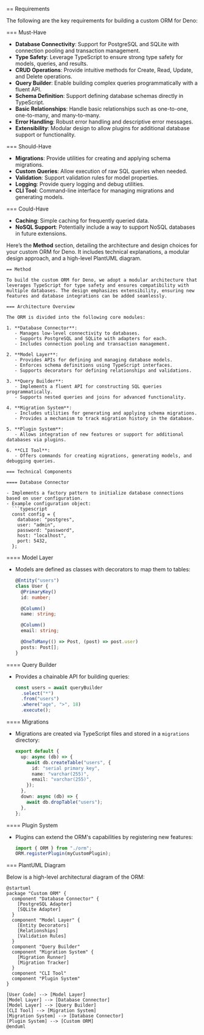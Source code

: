 == Requirements

The following are the key requirements for building a custom ORM for Deno:

=== Must-Have
- **Database Connectivity**: Support for PostgreSQL and SQLite with connection pooling and transaction management.
- **Type Safety**: Leverage TypeScript to ensure strong type safety for models, queries, and results.
- **CRUD Operations**: Provide intuitive methods for Create, Read, Update, and Delete operations.
- **Query Builder**: Enable building complex queries programmatically with a fluent API.
- **Schema Definition**: Support defining database schemas directly in TypeScript.
- **Basic Relationships**: Handle basic relationships such as one-to-one, one-to-many, and many-to-many.
- **Error Handling**: Robust error handling and descriptive error messages.
- **Extensibility**: Modular design to allow plugins for additional database support or functionality.

=== Should-Have
- **Migrations**: Provide utilities for creating and applying schema migrations.
- **Custom Queries**: Allow execution of raw SQL queries when needed.
- **Validation**: Support validation rules for model properties.
- **Logging**: Provide query logging and debug utilities.
- **CLI Tool**: Command-line interface for managing migrations and generating models.

=== Could-Have
- **Caching**: Simple caching for frequently queried data.
- **NoSQL Support**: Potentially include a way to support NoSQL databases in future extensions.


Here’s the **Method** section, detailing the architecture and design choices for your custom ORM for Deno. It includes technical explanations, a modular design approach, and a high-level PlantUML diagram.

```asciidoc
== Method

To build the custom ORM for Deno, we adopt a modular architecture that leverages TypeScript for type safety and ensures compatibility with multiple databases. The design emphasizes extensibility, ensuring new features and database integrations can be added seamlessly.

=== Architecture Overview

The ORM is divided into the following core modules:

1. **Database Connector**:
   - Manages low-level connectivity to databases.
   - Supports PostgreSQL and SQLite with adapters for each.
   - Includes connection pooling and transaction management.

2. **Model Layer**:
   - Provides APIs for defining and managing database models.
   - Enforces schema definitions using TypeScript interfaces.
   - Supports decorators for defining relationships and validations.

3. **Query Builder**:
   - Implements a fluent API for constructing SQL queries programmatically.
   - Supports nested queries and joins for advanced functionality.

4. **Migration System**:
   - Includes utilities for generating and applying schema migrations.
   - Provides a mechanism to track migration history in the database.

5. **Plugin System**:
   - Allows integration of new features or support for additional databases via plugins.

6. **CLI Tool**:
   - Offers commands for creating migrations, generating models, and debugging queries.

=== Technical Components

==== Database Connector

- Implements a factory pattern to initialize database connections based on user configuration.
- Example configuration object:
  ```typescript
  const config = {
    database: "postgres",
    user: "admin",
    password: "password",
    host: "localhost",
    port: 5432,
  };
  ```

==== Model Layer

- Models are defined as classes with decorators to map them to tables:
  ```typescript
  @Entity("users")
  class User {
    @PrimaryKey()
    id: number;

    @Column()
    name: string;

    @Column()
    email: string;

    @OneToMany(() => Post, (post) => post.user)
    posts: Post[];
  }
  ```

==== Query Builder

- Provides a chainable API for building queries:
  ```typescript
  const users = await queryBuilder
    .select("*")
    .from("users")
    .where("age", ">", 18)
    .execute();
  ```

==== Migrations

- Migrations are created via TypeScript files and stored in a `migrations` directory:
  ```typescript
  export default {
    up: async (db) => {
      await db.createTable("users", {
        id: "serial primary key",
        name: "varchar(255)",
        email: "varchar(255)",
      });
    },
    down: async (db) => {
      await db.dropTable("users");
    },
  };
  ```

==== Plugin System

- Plugins can extend the ORM's capabilities by registering new features:
  ```typescript
  import { ORM } from "./orm";
  ORM.registerPlugin(myCustomPlugin);
  ```

=== PlantUML Diagram

Below is a high-level architectural diagram of the ORM:

```plantuml
@startuml
package "Custom ORM" {
  component "Database Connector" {
    [PostgreSQL Adapter]
    [SQLite Adapter]
  }
  component "Model Layer" {
    [Entity Decorators]
    [Relationships]
    [Validation Rules]
  }
  component "Query Builder"
  component "Migration System" {
    [Migration Runner]
    [Migration Tracker]
  }
  component "CLI Tool"
  component "Plugin System"
}

[User Code] --> [Model Layer]
[Model Layer] --> [Database Connector]
[Model Layer] --> [Query Builder]
[CLI Tool] --> [Migration System]
[Migration System] --> [Database Connector]
[Plugin System] --> [Custom ORM]
@enduml
```
